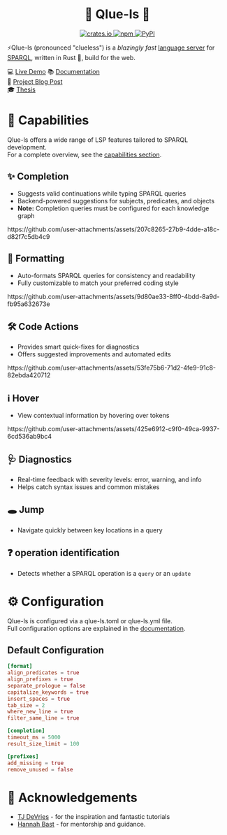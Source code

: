 <h1 align="center">
  🦀 Qlue-ls 🦀
</h1>

<div align="center">
    <a href="https://crates.io/crates/qlue-ls">
        <img alt="crates.io" src="https://img.shields.io/crates/v/qlue-ls.svg" />
    </a>
    <a href="https://www.npmjs.com/package/qlue-ls">
        <img alt="npm" src="https://img.shields.io/npm/v/qlue-ls" />
    </a>
    <a href="https://pypi.org/project/qlue-ls">
        <img alt="PyPI" src="https://img.shields.io/pypi/v/qlue-ls" />
    </a>
</div>

⚡Qlue-ls (pronounced "clueless") is a *blazingly fast* [language server](https://microsoft.github.io/language-server-protocol/specifications/lsp/3.17/specification)
for [SPARQL](https://de.wikipedia.org/wiki/SPARQL), written in Rust 🦀, build for the web.

💻 [Live Demo](https://qlue-ls.com)
📚 [Documentation](https://docs.qlue-ls.com)  
📝 [Project Blog Post](https://ad-blog.cs.uni-freiburg.de/post/qlue-ls-a-sparql-language-server/)  
🎓 [Thesis](https://ad-publications.cs.uni-freiburg.de/theses/Bachelor_Ioannis_Nezis_2025.pdf)  

# 🚀 Capabilities

Qlue-ls offers a wide range of LSP features tailored to SPARQL development.  
For a complete overview, see the [capabilities section](https://docs.qlue-ls.com/03_capabilities/).

## ✨ Completion

- Suggests valid continuations while typing SPARQL queries
- Backend-powered suggestions for subjects, predicates, and objects
- **Note:** Completion queries must be configured for each knowledge graph

<div align="left">
   <p>https://github.com/user-attachments/assets/207c8265-27b9-4dde-a18c-d82f7c5db4c9</p>
</div>

## 📐 Formatting

- Auto-formats SPARQL queries for consistency and readability
- Fully customizable to match your preferred coding style

<div align="left">
   <p>https://github.com/user-attachments/assets/9d80ae33-8ff0-4bdd-8a9d-fb95a632673e</p>
</div>

## 🛠️ Code Actions

- Provides smart quick-fixes for diagnostics
- Offers suggested improvements and automated edits

<div align="left">
   <p>https://github.com/user-attachments/assets/53fe75b6-71d2-4fe9-91c8-82ebda420712</p>
</div>

## ℹ️ Hover

- View contextual information by hovering over tokens

<div align="left">
   <p>https://github.com/user-attachments/assets/425e6912-c9f0-49ca-9937-6cd536ab9bc4</p>
</div>

## 🩺 Diagnostics

- Real-time feedback with severity levels: error, warning, and info
- Helps catch syntax issues and common mistakes

## 🕳 Jump

- Navigate quickly between key locations in a query

## ❓ operation identification

- Detects whether a SPARQL operation is a `query` or an `update`

# ⚙️  Configuration

Qlue-ls is configured via a qlue-ls.toml or qlue-ls.yml file.  
Full configuration options are explained in the [documentation](https://docs.qlue-ls.com/04_configuration/).

## Default Configuration

```toml
[format]
align_predicates = true
align_prefixes = true
separate_prologue = false
capitalize_keywords = true
insert_spaces = true
tab_size = 2
where_new_line = true
filter_same_line = true

[completion]
timeout_ms = 5000
result_size_limit = 100

[prefixes]
add_missing = true
remove_unused = false
```

# 🙏 Acknowledgements

* [TJ DeVries](https://github.com/tjdevries) - for the inspiration and fantastic tutorials
* [Hannah Bast](https://ad.informatik.uni-freiburg.de/staff/bast) - for mentorship and guidance.
